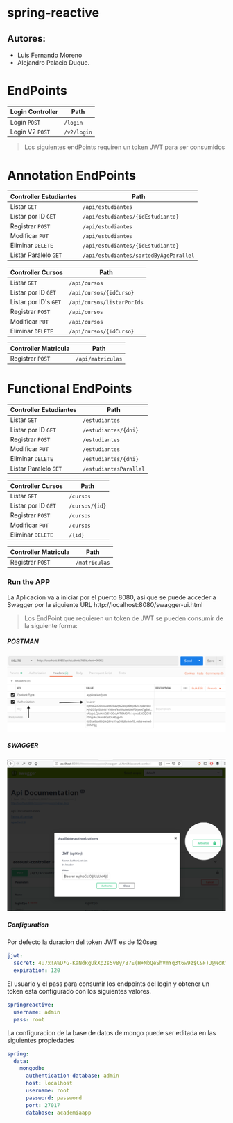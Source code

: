 # spring-reactive
## Autores:
- Luis Fernando Moreno
- Alejandro Palacio Duque.
# EndPoints
| Login Controller | Path |
| ------ | ------ |
| Login ```POST``` | ```/login``` |
| Login V2 ```POST```| ```/v2/login``` |

> Los siguientes endPoints requiren un token JWT para ser consumidos

# Annotation EndPoints
| Controller Estudiantes | Path |
| ------ | ------ |
| Listar ```GET``` | ```/api/estudiantes``` |
| Listar por ID ```GET```| ```/api/estudiantes/{idEstudiante}``` |
| Registrar ```POST``` | ```/api/estudiantes``` |
| Modificar ```PUT``` | ```/api/estudiantes``` |
| Eliminar ```DELETE``` | ```/api/estudiantes/{idEstudiante}``` |
| Listar Paralelo ```GET``` | ```/api/estudiantes/sortedByAgeParallel``` |

| Controller Cursos | Path |
| ------ | ------ |
| Listar ```GET``` | ```/api/cursos``` |
| Listar por ID ```GET```| ```/api/cursos/{idCurso}``` |
| Listar por ID's ```GET```| ```/api/cursos/listarPorIds``` |
| Registrar ```POST``` | ```/api/cursos``` |
| Modificar ```PUT``` | ```/api/cursos``` |
| Eliminar ```DELETE``` | ```/api/cursos/{idCurso}``` |

| Controller Matricula | Path |
| ------ | ------ |
| Registrar ```POST``` | ```/api/matriculas``` |

# Functional EndPoints
| Controller Estudiantes | Path |
| ------ | ------ |
| Listar ```GET``` | ```/estudiantes``` |
| Listar por ID ```GET```| ```/estudiantes/{dni}``` |
| Registrar ```POST``` | ```/estudiantes``` |
| Modificar ```PUT``` | ```/estudiantes``` |
| Eliminar ```DELETE``` | ```/estudiantes/{dni}``` |
| Listar Paralelo ```GET``` | ```/estudiantesParallel``` |

| Controller Cursos | Path |
| ------ | ------ |
| Listar ```GET``` | ```/cursos``` |
| Listar por ID ```GET```| ```/cursos/{id}``` |
| Registrar ```POST``` | ```/cursos``` |
| Modificar ```PUT``` | ```/cursos``` |
| Eliminar ```DELETE``` | ```/{id}``` |

| Controller Matricula | Path |
| ------ | ------ |
| Registrar ```POST``` | ```/matriculas``` |

### Run the APP

La Aplicacion va a iniciar por el puerto 8080, asi que se puede acceder a Swagger por la siguiente URL
http://localhost:8080/swagger-ui.html

> Los EndPoint que requieren un token de JWT se pueden consumir de la siguiente forma:

##### POSTMAN
![Postman-request](Postman-aut.png)
##### SWAGGER
![swagger-request](swagger-auth.png)

##### Configuration
Por defecto la duracion del token JWT es de 120seg
```yaml
jjwt:
  secret: 4u7x!A%D*G-KaNdRgUkXp2s5v8y/B?E(H+MbQeShVmYq3t6w9z$C&F)J@NcRfUjW
  expiration: 120
```
El usuario y el pass para consumir los endpoints del login y obtener un token esta configurado con los siguientes valores.
```yaml
springreactive:
  username: admin
  pass: root
```

La configuracion de la base de datos de mongo puede ser editada en las siguientes propiedades
```yaml
spring:
  data:
    mongodb:
      authentication-database: admin
      host: localhost
      username: root
      password: password
      port: 27017
      database: academiaapp
```